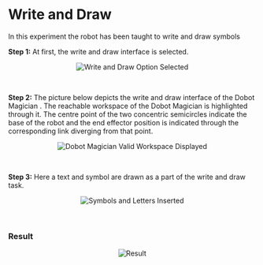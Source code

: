 # Write and Draw

In this experiment the robot has been taught to write and draw symbols 

**Step 1:** At first, the write and draw interface is selected.
<p align="center">
  <img width="" height="" src="https://user-images.githubusercontent.com/47444101/185764256-58d8b291-43c0-483b-82da-5e6dd4e2370c.png" title="Write and Draw Option Selected">
</p>
<br />

**Step 2:** The picture below depicts the write and draw interface of the Dobot Magician . The reachable workspace of the Dobot Magician is highlighted through it. The centre point of the two concentric semicircles indicate the base of the robot and the end effector position is indicated through the corresponding link diverging from that point.
<p align="center">
  <img width="" height="" src="https://user-images.githubusercontent.com/47444101/185764282-c674cfdd-af16-4be1-8dbd-2910b46a13ec.png" title="Dobot Magician Valid Workspace Displayed">
</p>
<br />

**Step 3:** Here a text and symbol are drawn as a part of the write and draw task.
<p align="center">
  <img width="" height="" src="https://user-images.githubusercontent.com/47444101/185764464-6efa7e5f-af0d-47d4-b84a-684f8b04a6b6.png" title="Symbols and Letters Inserted">
</p>
<br />

### Result
<p align="center">
  <img width="" height="" src="https://user-images.githubusercontent.com/47444101/185764592-abc7b5d4-73e1-4467-a6a0-760a2c79d245.png" title="Result">
</p>
<br />

